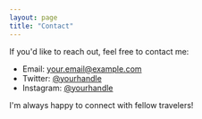 ```yaml
---
layout: page
title: "Contact"
---
```


If you'd like to reach out, feel free to contact me:

- Email: your.email@example.com
- Twitter: [@yourhandle](https://twitter.com/yourhandle)
- Instagram: [@yourhandle](https://instagram.com/yourhandle)

I'm always happy to connect with fellow travelers!
